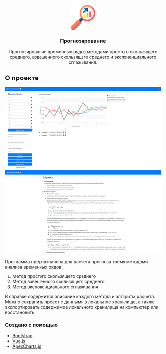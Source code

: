 <!-- Иконка -->
<br />
<p align="center">
  <a href="https://github.com/A1ina42/forecast">
    <img src="screenshots/forecast.png" alt="Logo" width="80" height="80">
  </a>

  <h3 align="center">Прогнозирование</h3>

  <p align="center">
    Прогнозирование временных рядов методами простого скользящего среднего, взвешенного скользящего среднего и экспоненциального сглаживания.
    <br />
  </p>
</p>



<!-- О проекте-->
## О проекте

<img src="screenshots/main.png" alt="main menu">
<img src="screenshots/help.png" alt="help">

Программа предназначена для расчета прогноза тремя методами анализа временных рядов:
1. Метод простого скользящего среднего
2. Метод взвешенного скользящего среднего
3. Метод экспоненциального сглаживания

В справке содержится описание каждого метода и алгоритм расчета.
Можно сохранить пресет с данными в локальное хранилище, а также экспортировать содержимое локального хранилища на компьютер или восстановить.


### Создано с помощью
* [Bootstrap](https://getbootstrap.com)
* [Vue.js](https://vuejs.org)
* [ApexCharts.js](https://apexcharts.com)
